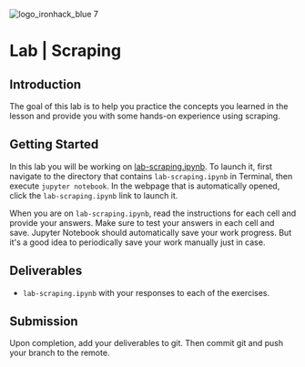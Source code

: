 ![logo_ironhack_blue 7](https://user-images.githubusercontent.com/23629340/40541063-a07a0a8a-601a-11e8-91b5-2f13e4e6b441.png)

# Lab | Scraping

## Introduction

The goal of this lab is to help you practice the concepts you learned in the lesson and provide you with some hands-on experience using scraping.

## Getting Started

In this lab you will be working on [lab-scraping.ipynb](your-code/lab-scraping.ipynb). To launch it, first navigate to the directory that contains `lab-scraping.ipynb` in Terminal, then execute `jupyter notebook`. In the webpage that is automatically opened, click the `lab-scraping.ipynb` link to launch it.

When you are on `lab-scraping.ipynb`, read the instructions for each cell and provide your answers. Make sure to test your answers in each cell and save. Jupyter Notebook should automatically save your work progress. But it's a good idea to periodically save your work manually just in case.

## Deliverables

- `lab-scraping.ipynb` with your responses to each of the exercises.


## Submission

Upon completion, add your deliverables to git. Then commit git and push your branch to the remote.